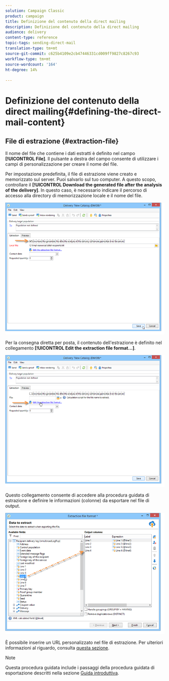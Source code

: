 ```yaml
---
solution: Campaign Classic
product: campaign
title: Definizione del contenuto della direct mailing
description: Definizione del contenuto della direct mailing
audience: delivery
content-type: reference
topic-tags: sending-direct-mail
translation-type: tm+mt
source-git-commit: c625b4109e2cb47446331cd009ff9827c8267c93
workflow-type: tm+mt
source-wordcount: '164'
ht-degree: 14%

---
```



# Definizione del contenuto della direct mailing{#defining-the-direct-mail-content}

## File di estrazione {#extraction-file}

Il nome del file che contiene i dati estratti è definito nel campo **[!UICONTROL File]**. Il pulsante a destra del campo consente di utilizzare i campi di personalizzazione per creare il nome del file.

Per impostazione predefinita, il file di estrazione viene creato e memorizzato sul server. Puoi salvarlo sul tuo computer. A questo scopo, controllare il **[!UICONTROL Download the generated file after the analysis of the delivery]**. In questo caso, è necessario indicare il percorso di accesso alla directory di memorizzazione locale e il nome del file.

![](assets/s_ncs_user_mail_delivery_local_file.png)

Per la consegna diretta per posta, il contenuto dell&#39;estrazione è definito nel collegamento **[!UICONTROL Edit the extraction file format...]**.

![](assets/s_ncs_user_mail_delivery_format_link.png)

Questo collegamento consente di accedere alla procedura guidata di estrazione e definire le informazioni (colonne) da esportare nel file di output.

![](assets/s_ncs_user_mail_delivery_format_wz.png)

È possibile inserire un URL personalizzato nel file di estrazione. Per ulteriori informazioni al riguardo, consulta [questa sezione](../../web/using/publishing-a-web-form.md).

>[!NOTE]
>
>Questa procedura guidata include i passaggi della procedura guidata di esportazione descritti nella sezione [Guida introduttiva](../../platform/using/exporting-data.md#export-wizard).
